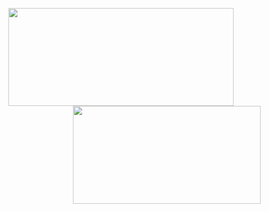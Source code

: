 <p >
  <img width="450" height="195" align="left" src="https://github-readme-stats.vercel.app/api?username=HPaulson&show_icons=true?count_private=true" />
</p>
<p >
  <img width="375" height="195" align="right" src="https://github-readme-stats.vercel.app/api/top-langs/?username=hpaulson&layout=compact" />
</p>
